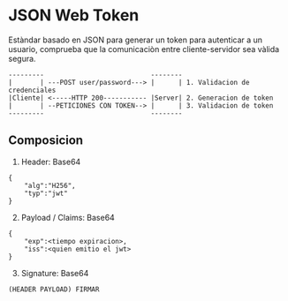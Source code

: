 # JSON Web Token

Estàndar basado en JSON para generar un token para autenticar a un usuario, comprueba que la comunicaciòn entre cliente-servidor sea vàlida segura.

```
---------                           --------
|       | ---POST user/password---> |      | 1. Validacion de credenciales
|Cliente| <-----HTTP 200----------- |Server| 2. Generacion de token
|       | --PETICIONES CON TOKEN--> |      | 3. Validacion de token
---------                           --------
```

## Composicion

1. Header: Base64

```
{
    "alg":"H256",
    "typ":"jwt"
}
```

2. Payload / Claims: Base64

```
{
    "exp":<tiempo expiracion>,
    "iss":<quien emitio el jwt>
}
```

3. Signature: Base64

```
(HEADER PAYLOAD) FIRMAR
```
